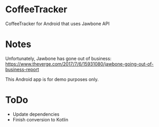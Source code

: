 # CoffeeTracker
CoffeeTracker for Android that uses Jawbone API

# Notes
Unfortunately, Jawbone has gone out of business: https://www.theverge.com/2017/7/6/15931080/jawbone-going-out-of-business-report

This Android app is for demo purposes only.

# ToDo
- Update dependencies
- Finish conversion to Kotlin

